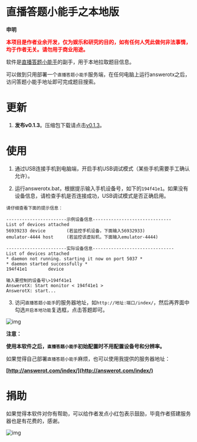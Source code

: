 # 直播答题小能手之本地版

**申明**

<font color="red"><b>本项目是作者业余开发，仅为娱乐和研究的目的，如有任何人凭此做何非法事情，均于作者无关。请勿用于商业用途。</b></font>

软件是[直播答题小能手](https://github.com/anhkgg/answerot)的副手，用于本地拉取题目信息。

可以做到只用部署一个`直播答题小能手`服务端，在任何电脑上运行answerotx之后，访问答题小能手地址即可完成题目搜索。

# 更新

1. **发布v0.1.3**。压缩包下载请点击[v0.1.3](https://github.com/anhkgg/answerotx/releases/tag/v0.1.3)。

# 使用

1. 通过USB连接手机到电脑端，开启手机USB调试模式（某些手机需要手工确认允许）。

2. 运行answerotx.bat，根据提示输入手机设备号，如下的`194f41e1`。如果没有设备信息，请检查手机是否连接成功，USB调试模式是否正确启用。

```
请仔细查看下面的提示信息：

-----------------------示例设备信息------------------------------
List of devices attached
56939233 device        (若监控手机设备，下面输入56932933)
emulator-4444 host     (若监控该虚拟机，下面输入emulator-4444)

-----------------------实际设备信息-------------------------------
List of devices attached
* daemon not running. starting it now on port 5037 *
* daemon started successfully *
194f41e1        device

输入要控制的设备号\>194f41e1
AnswerotX: Start monitor < 194f41e1 >
AnswerotX: start...
```

3. 访问`直播答题小能手`的服务器地址，如`http://地址:端口/index/`，然后再界面中勾选`开启本地功能`复选框，点击答题即可。

![img](config.png)

**注意：**

**使用本软件之后，`直播答题小能手`初始配置时不用配置设备号和分辨率。**

如果觉得自己部署`直播答题小能手`麻烦，也可以使用我提供的服务器地址：

**[http://answerot.com/index/](http://answerot.com/index/)**

# 捐助

如果觉得本软件对你有帮助，可以给作者发点小红包表示鼓励，毕竟作者搭建服务器也是有花费的，感谢。

![img](wechatpay.png)





